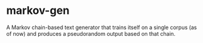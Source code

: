 markov-gen
=========

A Markov chain-based text generator that trains itself on a single corpus (as of now) and produces a pseudorandom output
based on that chain. 
